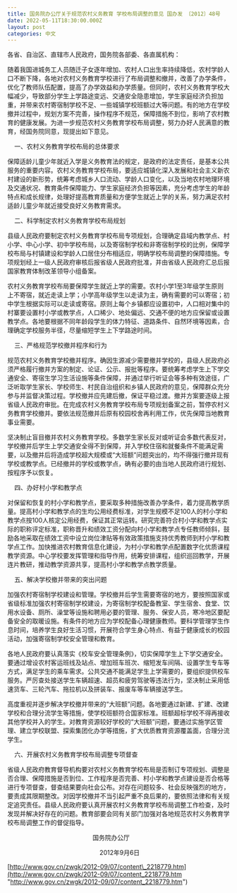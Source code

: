 ```yaml
---
title: 国务院办公厅关于规范农村义务教育 学校布局调整的意见 国办发 〔2012〕48号
date: 2022-05-11T18:30:00.000Z
layout: post
categories: 中文
---
```


各省、自治区、直辖市人民政府，国务院各部委、各直属机构：

随着我国进城务工人员随迁子女逐年增加、农村人口出生率持续降低，农村学龄人口不断下降，各地对农村义务教育学校进行了布局调整和撤并，改善了办学条件，优化了教师队伍配置，提高了办学效益和办学质量。但同时，农村义务教育学校大幅减少，导致部分学生上学路途变远、交通安全隐患增加，学生家庭经济负担加重，并带来农村寄宿制学校不足、一些城镇学校班额过大等问题。有的地方在学校撤并过程中，规划方案不完善，操作程序不规范，保障措施不到位，影响了农村教育的健康发展。为进一步规范农村义务教育学校布局调整，努力办好人民满意的教育，经国务院同意，现提出如下意见。

    一、农村义务教育学校布局的总体要求

保障适龄儿童少年就近入学是义务教育法的规定，是政府的法定责任，是基本公共服务的重要内容。农村义务教育学校布局，要适应城镇化深入发展和社会主义新农村建设的新形势，统筹考虑城乡人口流动、学龄人口变化，以及当地农村地理环境及交通状况、教育条件保障能力、学生家庭经济负担等因素，充分考虑学生的年龄特点和成长规律，处理好提高教育质量和方便学生就近上学的关系，努力满足农村适龄儿童少年就近接受良好义务教育需求。

    二、科学制定农村义务教育学校布局规划

县级人民政府要制定农村义务教育学校布局专项规划，合理确定县域内教学点、村小学、中心小学、初中学校布局，以及寄宿制学校和非寄宿制学校的比例，保障学校布局与村镇建设和学龄人口居住分布相适应，明确学校布局调整的保障措施。专项规划经上一级人民政府审核后报省级人民政府批准，并由省级人民政府汇总后报国家教育体制改革领导小组备案。

农村义务教育学校布局要保障学生就近上学的需要。农村小学1至3年级学生原则上不寄宿，就近走读上学；小学高年级学生以走读为主，确有需要的可以寄宿；初中学生根据实际可以走读或寄宿。原则上每个乡镇都应设置初中，人口相对集中的村寨要设置村小学或教学点，人口稀少、地处偏远、交通不便的地方应保留或设置教学点。各地要根据不同年龄段学生的体力特征、道路条件、自然环境等因素，合理确定学校服务半径，尽量缩短学生上下学路途时间。

    三、严格规范学校撤并程序和行为

规范农村义务教育学校撤并程序。确因生源减少需要撤并学校的，县级人民政府必须严格履行撤并方案的制定、论证、公示、报批等程序。要统筹考虑学生上下学交通安全、寄宿生学习生活设施等条件保障，并通过举行听证会等多种有效途径，广泛听取学生家长、学校师生、村民自治组织和乡镇人民政府的意见，保障群众充分参与并监督决策过程。学校撤并应先建后撤，保证平稳过渡。撤并方案要逐级上报省级人民政府审批。在完成农村义务教育学校布局专项规划备案之前，暂停农村义务教育学校撤并。要依法规范撤并后原有校园校舍再利用工作，优先保障当地教育事业需要。

坚决制止盲目撤并农村义务教育学校。多数学生家长反对或听证会多数代表反对，学校撤并后学生上学交通安全得不到保障，并入学校住宿和就餐条件不能满足需要，以及撤并后将造成学校超大规模或“大班额”问题突出的，均不得强行撤并现有学校或教学点。已经撤并的学校或教学点，确有必要的由当地人民政府进行规划、按程序予以恢复。

    四、办好村小学和教学点

对保留和恢复的村小学和教学点，要采取多种措施改善办学条件，着力提高教学质量。提高村小学和教学点的生均公用经费标准，对学生规模不足100人的村小学和教学点按100人核定公用经费，保证其正常运转。研究完善符合村小学和教学点实际的职称评定标准，职称晋升和绩效工资分配向村小学和教学点专任教师倾斜，鼓励各地采取在绩效工资中设立岗位津贴等有效政策措施支持优秀教师到村小学和教学点工作。加快推进农村教育信息化建设，为村小学和教学点配置数字化优质课程教学资源。中心学校要发挥管理和指导作用，统筹安排课程，组织巡回教学，开展连片教研，推动教学资源共享，提高村小学和教学点教学质量。

    五、解决学校撤并带来的突出问题

加强农村寄宿制学校建设和管理。学校撤并后学生需要寄宿的地方，要按照国家或省级标准加强农村寄宿制学校建设，为寄宿制学校配备教室、学生宿舍、食堂、饮用水设备、厕所、澡堂等设施和聘用必要的管理、服务、保安人员，寒冷地区要配备安全的取暖设施。有条件的地方应为学校配备心理健康教师。要科学管理学生作息时间，培养学生良好生活习惯，开展符合学生身心特点、有益于健康成长的校园活动，加强寄宿制学校安全管理和教育。

各地人民政府要认真落实《校车安全管理条例》，切实保障学生上下学交通安全。要通过增设农村客运班线及站点、增加班车班次、缩短发车间隔、设置学生专车等方式，满足学生的乘车需求。公共交通不能满足学生上学需要的，要组织提供校车服务。严厉查处接送学生车辆超速、超员和疲劳驾驶等违法行为，坚决制止采用低速货车、三轮汽车、拖拉机以及拼装车、报废车等车辆接送学生。

高度重视并逐步解决学校撤并带来的“大班额”问题。各地要通过新建、扩建、改建学校和合理分流学生等措施，使学校班额符合国家标准。班额超标学校不得再接收其他学校并入的学生。对教育资源较好学校的“大班额”问题，要通过实施学区管理、建立学校联盟、探索集团化办学等措施，扩大优质教育资源覆盖面，合理分流学生。

    六、开展农村义务教育学校布局调整专项督查

省级人民政府教育督导机构要对农村义务教育学校布局是否制订专项规划、调整是否合理、保障措施是否到位、工作程序是否完善、村小学和教学点建设是否合格等进行专项督查，督查结果要向社会公布。对存在问题较多、社会反映强烈的地方，要责成其限期整改。对因学校撤并不当引起严重不良后果的，要依照法律和有关规定追究责任。县级人民政府要认真开展农村义务教育学校布局调整工作检查，及时发现并解决好存在的问题。教育部要会同有关部门加强对各地规范农村义务教育学校布局调整工作的督促指导。

                                          　　国务院办公厅　　　

                                              　　2012年9月6日

[http://www.gov.cn/zwgk/2012-09/07/content\_2218779.htm](http://www.gov.cn/zwgk/2012-09/07/content_2218779.htm "http://www.gov.cn/zwgk/2012-09/07/content_2218779.htm")
